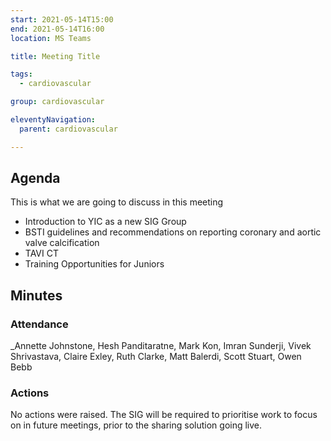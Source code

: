 ```yaml
---
start: 2021-05-14T15:00
end: 2021-05-14T16:00
location: MS Teams

title: Meeting Title 

tags:
  - cardiovascular

group: cardiovascular

eleventyNavigation:
  parent: cardiovascular

---
```


## Agenda

This is what we are going to discuss in this meeting

* Introduction to YIC as a new SIG Group
* BSTI guidelines and recommendations on reporting coronary and aortic valve calcification 
* TAVI CT
* Training Opportunities for Juniors

## Minutes

### Attendance
_Annette Johnstone, Hesh Panditaratne, Mark Kon, Imran Sunderji, Vivek Shrivastava, Claire Exley, Ruth Clarke, Matt Balerdi, Scott Stuart, Owen Bebb 
    
### Actions

No actions were raised. The SIG will be required to prioritise work to focus on in future meetings, prior to the sharing solution going live.
    

